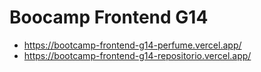 # Boocamp Frontend G14

* https://bootcamp-frontend-g14-perfume.vercel.app/
* https://bootcamp-frontend-g14-repositorio.vercel.app/